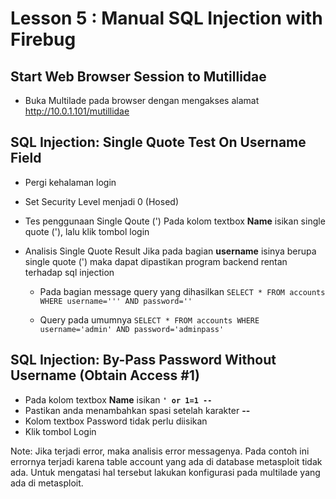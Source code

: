 # Lesson 5 : Manual SQL Injection with Firebug

## Start Web Browser Session to Mutillidae
- Buka Multilade pada browser dengan mengakses alamat http://10.0.1.101/mutillidae


## SQL Injection: Single Quote Test On Username Field

- Pergi kehalaman login
- Set Security Level menjadi 0 (Hosed)
- Tes penggunaan Single Qoute (')
Pada kolom textbox **Name** isikan single quote ('), lalu klik tombol login
- Analisis Single Quote Result
Jika pada bagian **username** isinya berupa single quote (') maka dapat dipastikan program backend rentan terhadap sql injection

  - Pada bagian message query yang dihasilkan
	`SELECT * FROM accounts WHERE username=''' AND password=''`

  - Query pada umumnya
	`SELECT * FROM accounts WHERE username='admin' AND password='adminpass'`

## SQL Injection: By-Pass Password Without Username (Obtain Access #1)
- Pada kolom textbox **Name** isikan **`' or 1=1 -- `**
- Pastikan anda menambahkan spasi setelah karakter **--**
- Kolom textbox Password tidak perlu diisikan
- Klik tombol Login

Note: Jika terjadi error, maka analisis error messagenya. Pada contoh ini errornya terjadi karena table account yang ada di database metasploit tidak ada. Untuk mengatasi hal tersebut lakukan konfigurasi pada multilade yang ada di metasploit.
